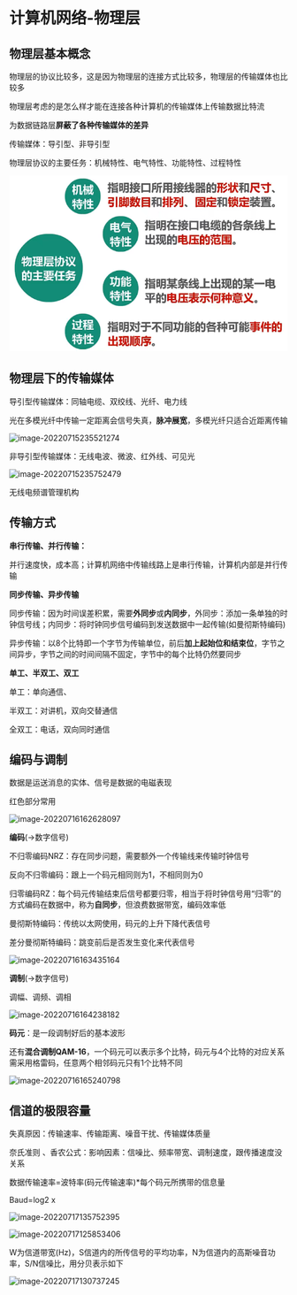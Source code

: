 # 计算机网络-物理层

## 物理层基本概念

物理层的协议比较多，这是因为物理层的连接方式比较多，物理层的传输媒体也比较多 

物理层考虑的是怎么样才能在连接各种计算机的传输媒体上传输数据比特流

为数据链路层**屏蔽了各种传输媒体的差异**

传输媒体：导引型、非导引型

物理层协议的主要任务：机械特性、电气特性、功能特性、过程特性

![contents](https://github.com/Yanli0702/JavaMD/raw/master/计算机网络-物理层.assets/image-20220717135416495.png)

## 物理层下的传输媒体

导引型传输媒体：同轴电缆、双绞线、光纤、电力线

光在多模光纤中传输一定距离会信号失真，**脉冲展宽**，多模光纤只适合近距离传输

![image-20220715235521274](D:\下载\Desktop\JavaMD\计算机网络-物理层.assets\image-20220715235521274.png)

非导引型传输媒体：无线电波、微波、红外线、可见光 

![image-20220715235752479](D:\下载\Desktop\JavaMD\计算机网络-物理层.assets\image-20220715235752479.png)

无线电频谱管理机构

## 传输方式

**串行传输、并行传输：**

并行速度快，成本高；计算机网络中传输线路上是串行传输，计算机内部是并行传输

**同步传输、异步传输** 

同步传输：因为时间误差积累，需要**外同步**或**内同步**，外同步：添加一条单独的时钟信号线；内同步：将时钟同步信号编码到发送数据中一起传输(如曼彻斯特编码)

异步传输：以8个比特即一个字节为传输单位，前后**加上起始位和结束位**，字节之间异步，字节之间的时间间隔不固定，字节中的每个比特仍然要同步

**单工、半双工、双工**

单工：单向通信、

半双工：对讲机，双向交替通信

全双工：电话，双向同时通信

## 编码与调制

数据是运送消息的实体、信号是数据的电磁表现

红色部分常用

![image-20220716162628097](D:\下载\Desktop\JavaMD\计算机网络-物理层.assets\image-20220716162628097.png)

**编码**(->数字信号)

不归零编码NRZ：存在同步问题，需要额外一个传输线来传输时钟信号

反向不归零编码：跟上一个码元相同则为1，不相同则为0

归零编码RZ：每个码元传输结束后信号都要归零，相当于将时钟信号用“归零”的方式编码在数据中，称为**自同步**，但浪费数据带宽，编码效率低

曼彻斯特编码：传统以太网使用，码元的上升下降代表信号

差分曼彻斯特编码：跳变前后是否发生变化来代表信号

![image-20220716163435164](D:\下载\Desktop\JavaMD\计算机网络-物理层.assets\image-20220716163435164.png)

**调制**(->数字信号)

调幅、调频、调相

![image-20220716164238182](D:\下载\Desktop\JavaMD\计算机网络-物理层.assets\image-20220716164238182.png)

**码元**：是一段调制好后的基本波形

还有**混合调制QAM-16**，一个码元可以表示多个比特，码元与4个比特的对应关系需采用格雷码，任意两个相邻码元只有1个比特不同

![image-20220716165240798](D:\下载\Desktop\JavaMD\计算机网络-物理层.assets\image-20220716165240798.png)

## 信道的极限容量

失真原因：传输速率、传输距离、噪音干扰、传输媒体质量

奈氏准则 、香农公式：影响因素：信噪比、频率带宽、调制速度，跟传播速度没关系

数据传输速率=波特率(码元传输速率)*每个码元所携带的信息量

Baud=log2 x 

![image-20220717135752395](C:\Users\罗小新\AppData\Roaming\Typora\typora-user-images\image-20220717135752395.png)



![image-20220717125853406](D:\下载\Desktop\JavaMD\计算机网络-物理层.assets\image-20220717125853406.png)

W为信道带宽(Hz)，S信道内的所传信号的平均功率，N为信道内的高斯噪音功率，S/N信噪比，用分贝表示如下

![image-20220717130737245](D:\下载\Desktop\JavaMD\计算机网络-物理层.assets\image-20220717130737245.png)







